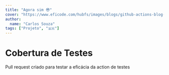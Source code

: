 ```yaml
---
title: "Agora sim 😎️"
cover: "https://www.eficode.com/hubfs/images/blogs/github-actions-blog-illustration-new.png"
author:
  name: "Carlos Souza"
tags: ["Projeto", "🇧🇷️"]
---
```


# Cobertura de Testes

Pull request criado para testar a eficácia da action de testes
